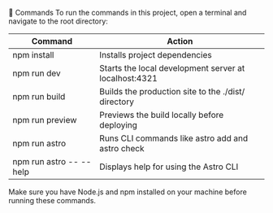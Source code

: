 🧞 Commands
To run the commands in this project, open a terminal and navigate to the root directory:

| Command                 | Action                                                |
| ----------------------- | ----------------------------------------------------- |
| npm install             | Installs project dependencies                         |
| npm run dev             | Starts the local development server at localhost:4321 |
| npm run build           | Builds the production site to the ./dist/ directory   |
| npm run preview         | Previews the build locally before deploying           |
| npm run astro           | Runs CLI commands like astro add and astro check      |
| npm run astro -- --help | Displays help for using the Astro CLI                 |

Make sure you have Node.js and npm installed on your machine before running these commands.
